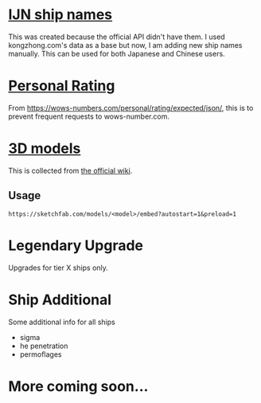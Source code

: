 # [IJN ship names](https://github.com/HenryQuan/WoWs-Info-Re/blob/API/json/alias.json)
This was created because the official API didn't have them. I used kongzhong.com's data as a base but now, I am adding new ship names manually. This can be used for both Japanese and Chinese users.

# [Personal Rating](https://github.com/HenryQuan/WoWs-Info-Re/blob/API/json/personal_rating.json)
From https://wows-numbers.com/personal/rating/expected/json/, this is to prevent frequent requests to wows-number.com.

# [3D models](https://github.com/HenryQuan/WoWs-Info-Re/blob/API/json/model.json)
This is collected from [the official wiki](https://wiki.wargaming.net/en/World_of_Warships).

## Usage
~~~
https://sketchfab.com/models/<model>/embed?autostart=1&preload=1
~~~

# Legendary Upgrade
Upgrades for tier X ships only.

# Ship Additional
Some additional info for all ships
- sigma
- he penetration
- permoflages

# More coming soon...
